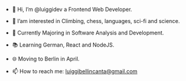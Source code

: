 - 👋 Hi, I’m @luiggidev a Frontend Web Developer.

- 👀 I’am interested in Climbing, chess, languages, sci-fi and science.
- 🌱 Currently Majoring in Software Analysis and Development.
- 📚 Learning German, React and NodeJS.
- :globe_with_meridians: Moving to Berlin in April.

- 📫 How to reach me: luiggibellincanta@gmail.com

<!---
luiggidev/luiggidev is a ✨ special ✨ repository because its `README.md` (this file) appears on your GitHub profile.
You can click the Preview link to take a look at your changes.
--->
